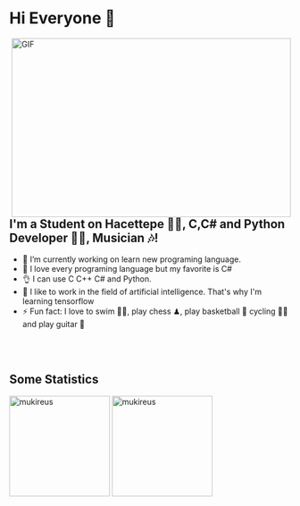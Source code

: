 # Hi Everyone 👋

<img align="right" alt="GIF" src="https://github.com/abhisheknaiidu/abhisheknaiidu/blob/master/code.gif?raw=true" width="500" height="320" />

## I'm a Student on Hacettepe 👨‍🎓, C,C# and Python Developer 👨‍💻, Musician 🎶!
- 🔭 I’m currently working on learn new programing language.
- 👯 I love every programing language but my favorite is C#
- 👌 I can use C C++ C# and Python. 
- 🧠 I like to work in the field of artificial intelligence. That's why I'm learning tensorflow
- ⚡ Fun fact: I love to swim 🏊‍♀️, play chess ♟, play basketball 🏀 cycling 🚴‍♀️ and play guitar 🎸

<br />
<br />

## Some Statistics

<img height="180em" align="center" src="https://github-readme-stats.vercel.app/api?username=Chyp3r&show_icons=true&locale=en&theme=algolia&include_all_commits=true&count_private=true" alt="mukireus"/> <img height="180em" align="center" src="https://github-readme-stats.vercel.app/api/top-langs?username=Chyp3r&show_icons=true&locale=en&layout=compact&langs_count=8&theme=algolia" alt="mukireus"/>

<br />


